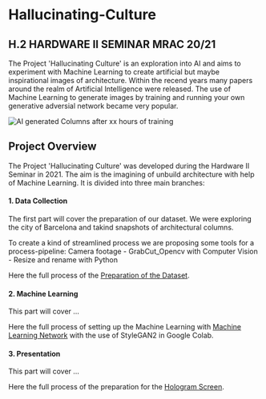 # Hallucinating-Culture
H.2 HARDWARE II SEMINAR MRAC 20/21
---

The Project 'Hallucinating Culture' is an exploration into AI and aims to experiment with Machine Learning to create artificial but maybe inspirational images of architecture. Within the recend years many papers around the realm of Artificial Intelligence were released. The use of Machine Learning to generate images by training and running your own generative adversial network became very popular.



![AI generated Columns after xx hours of training](https://github.com/MRAC-IAAC/Hallucinating-Culture/blob/main/02_MACHINE_LEARNING/docs/Hallucinating_Culture_Opener.jpg?raw=true)

## Project Overview
The Project 'Hallucinating Culture' was developed during the Hardware II Seminar in 2021.
The aim is the imagining of unbuild architecture with help of Machine Learning.
It is divided into three main branches:

#### 1. Data Collection
The first part will cover the preparation of our dataset. 
We were exploring the city of Barcelona and takind snapshots of architectural columns.

To create a kind of streamlined process we are proposing some tools for a process-pipeline:
Camera footage  -  GrabCut_Opencv with Computer Vision  -  Resize and rename with Python

Here the full process of the [Preparation of the Dataset](https://github.com/MRAC-IAAC/Hallucinating-Culture/blob/main/01_DATA_COLLECTION/README.md).


#### 2. Machine Learning
This part will cover ...

Here the full process of setting up the Machine Learning with [Machine Learning Network](https://github.com/MRAC-IAAC/Hallucinating-Culture/blob/main/02_MACHINE_LEARNING/README.md) with the use of StyleGAN2 in Google Colab.


#### 3. Presentation
This part will cover ...

Here the full process of the preparation for the [Hologram Screen](https://github.com/MRAC-IAAC/Hallucinating-Culture/blob/main/03_PRESENTATION/README.md).

